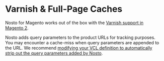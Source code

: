 # Varnish & Full-Page Caches

Nosto for Magento works out of the box with the [Varnish support in Magento 2](http://devdocs.magento.com/guides/v2.3/config-guide/varnish/config-varnish.html).

Nosto adds query parameters to the product URLs for tracking purposes. You may encounter a cache-miss when query parameters are appended to the URL. We recommend [modifying your VCL definition to automatically strip out the query parameters added by Nosto](https://help.nosto.com/manuals/how-can-i-exclude-the-nosto-query-parameter-from-my-varnish-vcl-rules).

